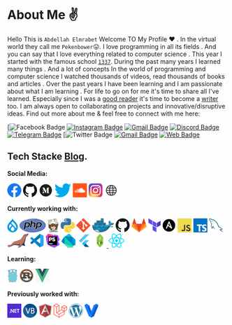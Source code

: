 # About Me  ✌️ 

Hello This is `Abdellah Elmrabet` Welcome TO My Profile ❤️ . 
In the virtual world they call me `Pekenbower`😛. 
I love programming in all its fields .
And you can say that I love everything related to computer science .
This year I started with the famous school [`1337`](https://1337.ma/fr/). 
During the past many years I learned many things . And a lot of concepts In the world of programming and computer science
I watched thousands of videos, read thousands of books and articles . 
Over the past years I have been learning and I am passionate about what I am learning .
For life to go on for me it's time to share all I've learned. Especially since I was a [good reader](https://www.goodreads.com/elmrabetabdellah) it's time to become a [writer](https://www.abdellahelmrabet.com) too. I am always open to collaborating on projects and innovative/disruptive ideas. Find out more about me & feel free to connect with me here:

[![Facebook Badge](https://img.shields.io/badge/-Abdellah%20Elmrabet-informational?style=flat-)
[![Instagram Badge](https://img.shields.io/badge/-Peken_Bower-purple?style=flat-square&logo=instagram&logoColor=white&link=https://instagram.com/Peken_Bower/)](https://instagram.com/Peken_Bower)
[![Gmail Badge](https://img.shields.io/badge/-mail@abdellahelmrabet.com-c14438?style=flat-square&logo=Gmail&logoColor=white&link=mailto:mail@abdellahelmrabet.com)](mailto:mail@abdellahelmrabet.com)
[![Discord Badge](https://img.shields.io/badge/-mail@abdellahelmrabet.com-c14438?style=flat-square&logo=Gmail&logoColor=white&link=mailto:mail@abdellahelmrabet.com)](mailto:mail@abdellahelmrabet.com)
[![Telegram Badge](https://img.shields.io/badge/-mail@abdellahelmrabet.com-c14438?style=flat-square&logo=Gmail&logoColor=white&link=mailto:mail@abdellahelmrabet.com)](mailto:mail@abdellahelmrabet.com)
[![Twitter Badge](https://img.shields.io/badge/-Elmrabet_Abde-informational?style=flat-square&logo=Twitter&logoColor=white&link=https://twitter.com/Elmrabet_Abde)
[![Gmail Badge](https://img.shields.io/badge/-mail@abdellahelmrabet.com-c14438?style=flat-square&logo=Gmail&logoColor=white&link=mailto:mail@abdellahelmrabet.com)](mailto:mail@abdellahelmrabet.com)
[![Web Badge](https://img.shields.io/badge/-mail@abdellahelmrabet.com-c14438?style=flat-square&logo=Gmail&logoColor=white&link=mailto:mail@abdellahelmrabet.com)](mailto:mail@abdellahelmrabet.com)


Tech Stacke [Blog](https://elmrabetblog.netlify.app/).
---

**Social Media:**

[![Facebook](icons/facebook.png)](https://web.facebook.com/Elmrabet0/)
[![GitHub](icons/github.png)](https://github.com/Peken-bower)
[![Meduim](icons/meduim.png)](https://medium.com/@Elmrabet-Abdellah)
[![Twitter](icons/twitter.png)](https://twitter.com/AbdeElmrabet)
[![SoundCloud](icons/soundcloud.png)](https://soundcloud.com/abdellah-elmrabet)
[![Instagram](icons/instagram.png)](https://www.instagram.com/elmrabet_abde/)
[![WebSite](icons/web.png)](https://abdellahelmrabet.com/)

**Currently working with:**

<a href="https://www.drupal.org/" title="Drupal"><img src="icons/drupal.png" /></a>
<a href="https://www.php.net/" title="PHP"><img src="icons/php.png" /></a>
<a href="https://getcomposer.org/" title="Composer"><img src="icons/composer.png" /></a>
<a href="https://www.python.org/" title="Python"><img src="icons/python.png" /></a>
<a href="https://git-scm.com/" title="Git"><img src="icons/git.png" /></a>
<a href="https://www.docker.com/" title="Docker"><img src="icons/docker.png" /></a>
<a href="https://github.com/" title="GitHub"><img src="icons/github.png" /></a>
<a href="https://gitlab.com/" title="GitLab"><img src="icons/gitlab.png" /></a>
<a href="https://www.terraform.io/" title="Terraform"><img src="icons/terraform.png" /></a>
<a href="https://www.ansible.com/" title="Ansible"><img src="icons/ansible.png" /></a>
<a href="https://en.wikipedia.org/wiki/JavaScript" title="JavaScript"><img src="icons/javascript.png" /></a>
<a href="https://www.typescriptlang.org/" title="TypeScript"><img src="icons/typescript.png" /></a>
<a href="https://www.mysql.com/" title="MySQL"><img src="icons/mysql.png" /></a>
<a href="https://mariadb.org/" title="MariaDB"><img src="icons/mariadb.png" /></a>
<a href="https://code.visualstudio.com/" title="Visual Studio Code"><img src="icons/vscode.png" /></a>
<a href="https://www.jetbrains.com/phpstorm/" title="PHPStorm"><img src="icons/phpstorm.png" /></a>
<a href="https://dart.dev/" title="Dart"><img src="icons/dartlang.png" /></a>
<a href="https://flutter.dev/" title="Flutter"><img src="icons/flutter.png" /></a>
<a href="https://nodejs.org/" title="Nodejs"><img src="icons/nodejs.png">
<a href="https://reactjs.org/" title="React"><img src="icons/react.png" /></a>



**Learning:**

<a href="https://golang.org/" title="Golang"><img src="icons/golang.png" /></a>
<a href="https://www.rust-lang.org/" title="Rust"><img src="icons/rust.png" /></a>
<a href="https://vuejs.org/" title="Vuejs"><img src="icons/vue.png" /></a>


**Previously worked with:**

<a href="https://dotnet.microsoft.com/" title="dotNet"><img src="icons/dotnet.png" /></a>
<a href="https://docs.microsoft.com/en-us/dotnet/visual-basic/" title="Visual Basic"><img src="icons/vbnet.png" /></a>
<a href="https://angular.io/" title="Angular"><img src="icons/angular.png" /></a>
<a href="https://laravel.com/" title="Laravel"><img src="icons/laravel.png" /></a>
<a href="https://wordpress.org/" title="WordPress"><img src="icons/wordpress.png" /></a>
<a href="https://www.vagrantup.com/" title="Vagrant"><img src="icons/vagrant.png" /></a>

